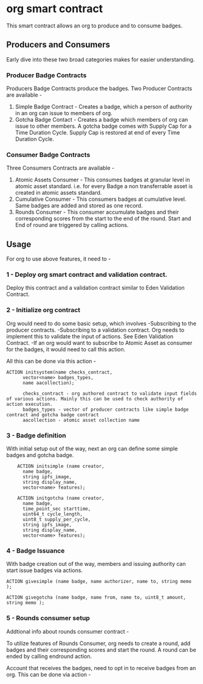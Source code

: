 # org smart contract

This smart contract allows an org to produce and to consume badges.


## Producers and Consumers

Early dive into these two broad categories makes for easier understanding.

### Producer Badge Contracts
Producers Badge Contracts produce the badges. Two Producer Contracts are available -
1) Simple Badge Contract - Creates a badge, which a person of authority in an org can issue to  members of org.
2) Gotcha Badge Contact - Creates a badge which members of org can issue to other members. A gotcha badge comes with Supply Cap for a Time Duration Cycle. Supply Cap is restored at end of every Time Duration Cycle.

### Consumer Badge Contracts

Three Consumers Contracts are available -

1) Atomic Assets Consumer - This consumes badges at granular level in atomic asset standard. i.e. for every Badge a non transferrable asset is created in atomic assets standard. 
2) Cumulative Consumer - This consumers badges at cumulative level. Same badges are added and stored as one record.
3) Rounds Consumer - This consumer accumulate badges and their corresponding scores from the start to the end of the round. Start and End of round are triggered by calling actions.

## Usage

For org to use above features, it need to -
### 1 -  Deploy org smart contract and validation contract.
Deploy this contract and a validation contract similar to Eden Validation Contract.

### 2 - Initialize org contract

Org would need to do some basic setup, which involves
-Subscribing to the producer contracts.
-Subscribing to a validation contract. Org needs to implement this to validate the input of actions. See Eden Validation Contract.
-If an org would want to subscribe to Atomic Asset as consumer for the badges, it would need to call this action.

All this can be done via this action -
```    
ACTION initsystem(name checks_contract, 
      vector<name> badges_types, 
      name aacollection);

      checks_contract - org authored contract to validate input fields of various actions. Mainly this can be used to check authority of action execution.
      badges_types - vector of producer contracts like simple badge contract and gotcha badge contract
      aacollection - atomic asset collection name
```

### 3 - Badge definition 
With initial setup out of the way, next an org can define some simple badges and gotcha badge.
```
    ACTION initsimple (name creator, 
      name badge, 
      string ipfs_image, 
      string display_name, 
      vector<name> features);
```


```
    ACTION initgotcha (name creator, 
      name badge, 
      time_point_sec starttime, 
      uint64_t cycle_length, 
      uint8_t supply_per_cycle, 
      string ipfs_image, 
      string display_name, 
      vector<name> features);
```

### 4 - Badge Issuance
With badge creation out of the way, members and issuing authority can start issue badges via actions.
```
ACTION givesimple (name badge, name authorizer, name to, string memo );
```

```
ACTION givegotcha (name badge, name from, name to, uint8_t amount, string memo );
```
### 5 - Rounds consumer setup
Addtional info about rounds consumer contract - 

To utilize features of Rounds Consumer, org needs to create a round, add badges and their corresponding scores and start the round. A round can be ended by calling endround action.

Account that receives the badges, need to opt in to receive badges from an org. This can be done via action -

